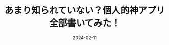 ---
title: "あまり知られていない？個人的神アプリ全部書いてみた！ "
date: 2024-02-11
externalUrl: "https://note.com/yuubinnkyoku/n/n5c475fe65b7b"
summary: "Note に記事を投稿しました！"
showReadingTime: false
_build:
  render: "false"
  list: "local"
---